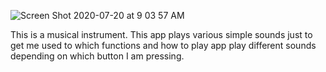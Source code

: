 ![Screen Shot 2020-07-20 at 9 03 57 AM](https://user-images.githubusercontent.com/29707177/87946728-0525e300-ca68-11ea-8edb-b0ae2bf3db1e.png)


This is a musical instrument. This app plays various simple sounds just to get me used to which functions and how to play app play different sounds depending on which button I am pressing.
